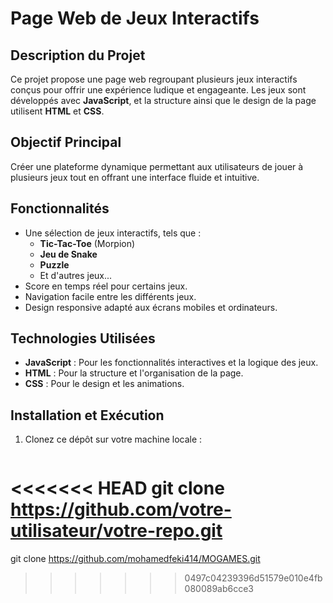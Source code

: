 # Page Web de Jeux Interactifs

## Description du Projet
Ce projet propose une page web regroupant plusieurs jeux interactifs conçus pour offrir une expérience ludique et engageante. Les jeux sont développés avec **JavaScript**, et la structure ainsi que le design de la page utilisent **HTML** et **CSS**.

## Objectif Principal
Créer une plateforme dynamique permettant aux utilisateurs de jouer à plusieurs jeux tout en offrant une interface fluide et intuitive.

## Fonctionnalités
- Une sélection de jeux interactifs, tels que :
  - **Tic-Tac-Toe** (Morpion)
  - **Jeu de Snake**
  - **Puzzle**
  - Et d'autres jeux...
- Score en temps réel pour certains jeux.
- Navigation facile entre les différents jeux.
- Design responsive adapté aux écrans mobiles et ordinateurs.

## Technologies Utilisées
- **JavaScript** : Pour les fonctionnalités interactives et la logique des jeux.
- **HTML** : Pour la structure et l'organisation de la page.
- **CSS** : Pour le design et les animations.

## Installation et Exécution
1. Clonez ce dépôt sur votre machine locale :
   ```bash
<<<<<<< HEAD
   git clone https://github.com/votre-utilisateur/votre-repo.git
=======
   git clone  https://github.com/mohamedfeki414/MOGAMES.git
>>>>>>> 0497c04239396d51579e010e4fb080089ab6cce3
